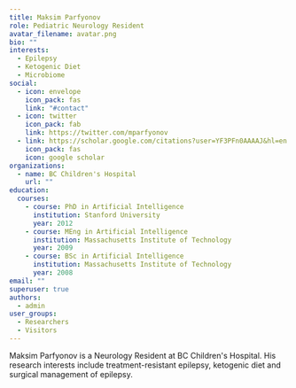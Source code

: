 ```yaml
---
title: Maksim Parfyonov
role: Pediatric Neurology Resident
avatar_filename: avatar.png
bio: ""
interests:
  - Epilepsy
  - Ketogenic Diet
  - Microbiome
social:
  - icon: envelope
    icon_pack: fas
    link: "#contact"
  - icon: twitter
    icon_pack: fab
    link: https://twitter.com/mparfyonov
  - link: https://scholar.google.com/citations?user=YF3PFn0AAAAJ&hl=en
    icon_pack: fas
    icon: google scholar
organizations:
  - name: BC Children's Hospital
    url: ""
education:
  courses:
    - course: PhD in Artificial Intelligence
      institution: Stanford University
      year: 2012
    - course: MEng in Artificial Intelligence
      institution: Massachusetts Institute of Technology
      year: 2009
    - course: BSc in Artificial Intelligence
      institution: Massachusetts Institute of Technology
      year: 2008
email: ""
superuser: true
authors:
  - admin
user_groups:
  - Researchers
  - Visitors
---
```

Maksim Parfyonov is a Neurology Resident at BC Children's Hospital. His research interests include treatment-resistant epilepsy, ketogenic diet and surgical management of epilepsy.